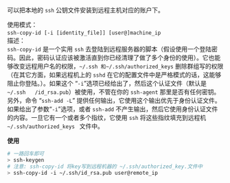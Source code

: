 
可以把本地的 `ssh` 公钥文件安装到远程主机对应的账户下。

使用模式：  
`ssh-copy-id [-i [identity_file]] [user@]machine_ip`
   
描述：    
`ssh-copy-id` 是一个实用 `ssh` 去登陆到远程服务器的脚本（假设使用一个登陆密码。因此，密码认证应该被激活直到你已经清理了做了多个身份的使用）。它也能够改变远程用户名的权限，`~/.ssh 和~/.ssh/authorized_keys`  删除群组写的权限（在其它方面，如果远程机上的 `sshd` 在它的配置文件中是严格模式的话，这能够阻止你登陆。）。如果这个 “`-i`”选项已经给出了，然后这个认证文件（默认是 `~/.ssh   /id_rsa.pub`）被使用，不管在你的 `ssh-agent` 那里是否有任何密钥。另外，命令 “`ssh-add -L`” 提供任何输出，它使用这个输出优先于身份认证文件。如果给出了参数“`-i`”选项，或者 ` ssh-add ` 不产生输出，然后它使用身份认证文件的内容。一旦它有一个或者多个指纹，它使用 `ssh` 将这些指纹填充到远程机 `~/.ssh/authorized_keys ` 文件中。

**使用**

```sh
# 一路回车即可
> ssh-keygen
# 注意: ssh-copy-id 将key写到远程机器的 ~/.ssh/authorized_key.文件中
> ssh-copy-id -i ~/.ssh/id_rsa.pub user@remote_ip
```